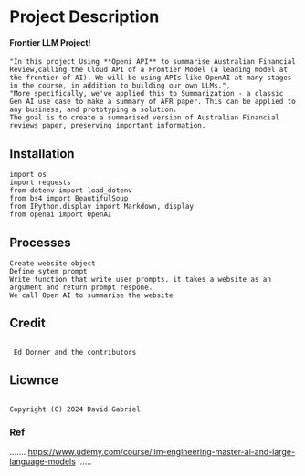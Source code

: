 # Project Description

####  Frontier LLM Project!
    "In this project Using **Openi API** to summarise Australian Financial Review,calling the Cloud API of a Frontier Model (a leading model at the frontier of AI). We will be using APIs like OpenAI at many stages in the course, in addition to building our own LLMs.",
    "More specifically, we've applied this to Summarization - a classic Gen AI use case to make a summary of AFR paper. This can be applied to any business, and prototyping a solution.
    The goal is to create a summarised version of Australian Financial reviews paper, preserving important information.


## Installation
```
import os
import requests
from dotenv import load_dotenv
from bs4 import BeautifulSoup
from IPython.display import Markdown, display
from openai import OpenAI
```
## Processes
```
Create website object
Define sytem prompt
Write function that write user prompts. it takes a website as an argument and return prompt respone.
We call Open AI to summarise the website

```

## Credit 
```

 Ed Donner and the contributors

```

## Licwnce 
```

Copyright (C) 2024 David Gabriel

```


### Ref
.......
https://www.udemy.com/course/llm-engineering-master-ai-and-large-language-models
......
